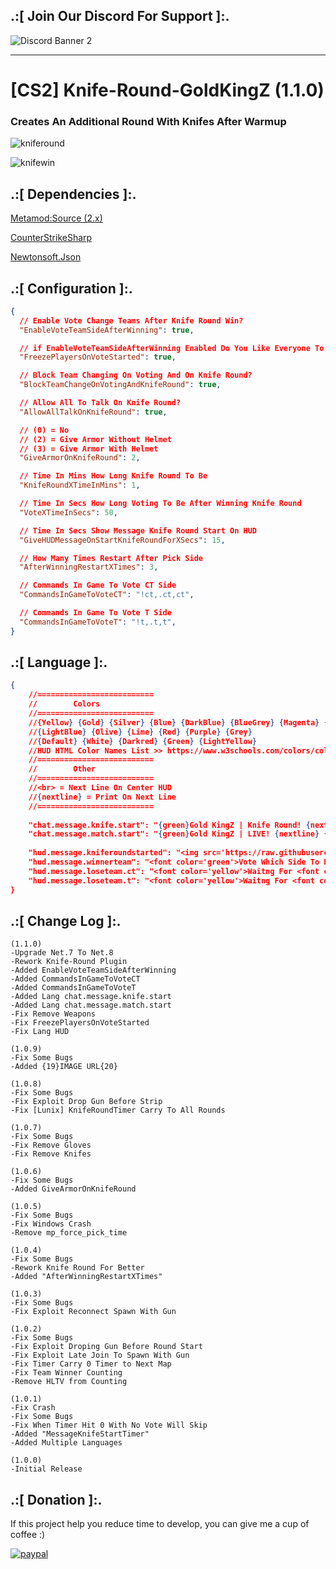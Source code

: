 ## .:[ Join Our Discord For Support ]:.

![Discord Banner 2](https://discord.com/api/guilds/651838917687115806/widget.png?style=banner2)

***
# [CS2] Knife-Round-GoldKingZ (1.1.0)

### Creates An Additional Round With Knifes After Warmup

![kniferound](https://github.com/oqyh/cs2-Knife-Round-GoldKingZ/assets/48490385/83968ac0-896c-40b1-8c59-602bc6962b01)

![knifewin](https://github.com/oqyh/cs2-Knife-Round-GoldKingZ/assets/48490385/fb2465cb-778f-4341-b633-8fa07d162b2a)


## .:[ Dependencies ]:.
[Metamod:Source (2.x)](https://www.sourcemm.net/downloads.php/?branch=master)

[CounterStrikeSharp](https://github.com/roflmuffin/CounterStrikeSharp/releases)

[Newtonsoft.Json](https://www.nuget.org/packages/Newtonsoft.Json)


## .:[ Configuration ]:.
```json
{
  // Enable Vote Change Teams After Knife Round Win?
  "EnableVoteTeamSideAfterWinning": true,

  // if EnableVoteTeamSideAfterWinning Enabled Do You Like Everyone To Be Freeze On Voting?
  "FreezePlayersOnVoteStarted": true,

  // Block Team Changing On Voting And On Knife Round?
  "BlockTeamChangeOnVotingAndKnifeRound": true,

  // Allow All To Talk On Knife Round?
  "AllowAllTalkOnKnifeRound": true,

  // (0) = No
  // (2) = Give Armor Without Helmet
  // (3) = Give Armor With Helmet
  "GiveArmorOnKnifeRound": 2,

  // Time In Mins How Long Knife Round To Be
  "KnifeRoundXTimeInMins": 1,

  // Time In Secs How Long Voting To Be After Winning Knife Round
  "VoteXTimeInSecs": 50,

  // Time In Secs Show Message Knife Round Start On HUD
  "GiveHUDMessageOnStartKnifeRoundForXSecs": 15,

  // How Many Times Restart After Pick Side
  "AfterWinningRestartXTimes": 3,

  // Commands In Game To Vote CT Side
  "CommandsInGameToVoteCT": "!ct,.ct,ct",

  // Commands In Game To Vote T Side
  "CommandsInGameToVoteT": "!t,.t,t",
}
```

## .:[ Language ]:.
```json
{
	//==========================
	//        Colors
	//==========================
	//{Yellow} {Gold} {Silver} {Blue} {DarkBlue} {BlueGrey} {Magenta} {LightRed}
	//{LightBlue} {Olive} {Lime} {Red} {Purple} {Grey}
	//{Default} {White} {Darkred} {Green} {LightYellow}
	//HUD HTML Color Names List >> https://www.w3schools.com/colors/colors_names.asp
	//==========================
	//        Other
	//==========================
	//<br> = Next Line On Center HUD 
	//{nextline} = Print On Next Line
	//==========================
	
    "chat.message.knife.start": "{green}Gold KingZ | Knife Round! {nextline} {green}Gold KingZ | Knife Round! {nextline} {green}Gold KingZ | Knife Round!",
    "chat.message.match.start": "{green}Gold KingZ | LIVE! {nextline} {green}Gold KingZ | LIVE! {nextline} {green}Gold KingZ | LIVE!",
    
    "hud.message.kniferoundstarted": "<img src='https://raw.githubusercontent.com/oqyh/cs2-Knife-Round-GoldKingZ/main/Resources/knifeleft.png' class=''> <font color='orange'>Knife Round <img src='https://raw.githubusercontent.com/oqyh/cs2-Knife-Round-GoldKingZ/main/Resources/kniferight.png' class=''> <br> <br> <font color='blueviolet'>Winner Will Choose Team Side </font>",
	"hud.message.winnerteam": "<font color='green'>Vote Which Side To Pick <br> <font color='darkred'> = Time Left To Vote: {0} Secs = <br> <font color='yellow'>!ct <font color='grey'>To Go CT Side Team <br> <font color='yellow'>!t <font color='grey'>To Go T Side Team <br> <font color='grey'>Votes On <img src='https://raw.githubusercontent.com/oqyh/cs2-Knife-Round-GoldKingZ/main/Resources/ctimg.png' class=''> <font color='green'>[{1} <font color='grey'>/ <font color='green'>{3}] <br> <font color='grey'>Votes On <img src='https://raw.githubusercontent.com/oqyh/cs2-Knife-Round-GoldKingZ/main/Resources/timg.png' class=''> <font color='green'>[{2} <font color='grey'>/ <font color='green'>{3}] </font>",
    "hud.message.loseteam.ct": "<font color='yellow'>Waitng For <font color='red'>T's <font color='yellow'>To Vote </font>",
    "hud.message.loseteam.t": "<font color='yellow'>Waitng For <font color='RoyalBlue'>CT's <font color='yellow'>To Vote </font>"
}
```

## .:[ Change Log ]:.
```
(1.1.0)
-Upgrade Net.7 To Net.8
-Rework Knife-Round Plugin
-Added EnableVoteTeamSideAfterWinning
-Added CommandsInGameToVoteCT
-Added CommandsInGameToVoteT
-Added Lang chat.message.knife.start
-Added Lang chat.message.match.start
-Fix Remove Weapons
-Fix FreezePlayersOnVoteStarted
-Fix Lang HUD 

(1.0.9)
-Fix Some Bugs
-Added {19}IMAGE URL{20}

(1.0.8)
-Fix Some Bugs
-Fix Exploit Drop Gun Before Strip
-Fix [Lunix] KnifeRoundTimer Carry To All Rounds

(1.0.7)
-Fix Some Bugs
-Fix Remove Gloves
-Fix Remove Knifes

(1.0.6)
-Fix Some Bugs
-Added GiveArmorOnKnifeRound

(1.0.5)
-Fix Some Bugs
-Fix Windows Crash
-Remove mp_force_pick_time

(1.0.4)
-Fix Some Bugs
-Rework Knife Round For Better
-Added "AfterWinningRestartXTimes"

(1.0.3)
-Fix Some Bugs
-Fix Exploit Reconnect Spawn With Gun

(1.0.2)
-Fix Some Bugs
-Fix Exploit Droping Gun Before Round Start
-Fix Exploit Late Join To Spawn With Gun
-Fix Timer Carry 0 Timer to Next Map
-Fix Team Winner Counting
-Remove HLTV from Counting

(1.0.1)
-Fix Crash
-Fix Some Bugs
-Fix When Timer Hit 0 With No Vote Will Skip
-Added "MessageKnifeStartTimer"
-Added Multiple Languages

(1.0.0)
-Initial Release
```

## .:[ Donation ]:.

If this project help you reduce time to develop, you can give me a cup of coffee :)

[![paypal](https://www.paypalobjects.com/en_US/i/btn/btn_donateCC_LG.gif)](https://paypal.me/oQYh)
